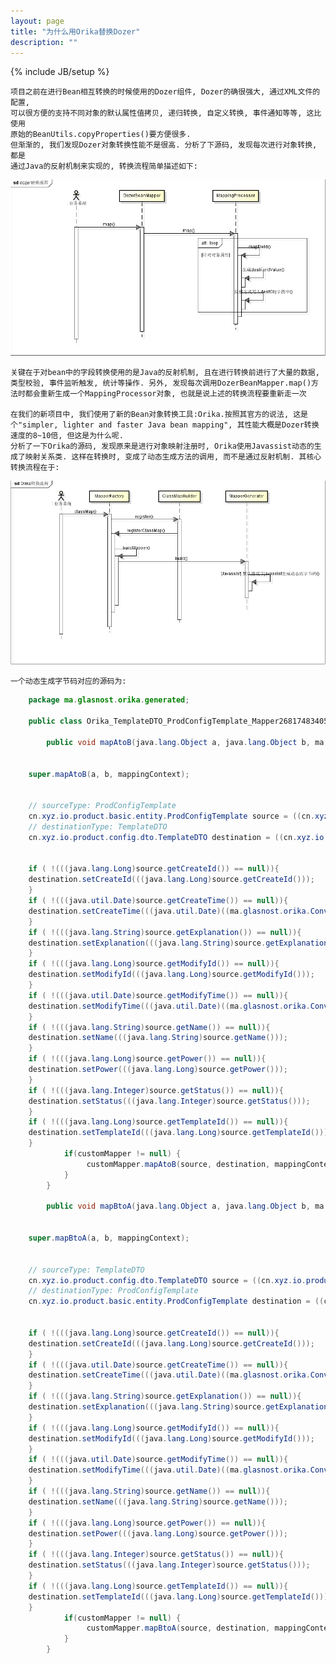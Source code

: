 ```yaml
---
layout: page
title: "为什么用Orika替换Dozer"
description: ""
---
```

{% include JB/setup %}

    项目之前在进行Bean相互转换的时候使用的Dozer组件, Dozer的确很强大, 通过XML文件的配置,
    可以很方便的支持不同对象的默认属性值拷贝, 递归转换, 自定义转换, 事件通知等等, 这比使用
    原始的BeanUtils.copyProperties()要方便很多.
    但渐渐的, 我们发现Dozer对象转换性能不是很高. 分析了下源码, 发现每次进行对象转换, 都是
    通过Java的反射机制来实现的, 转换流程简单描述如下:

   ![dozer-converter-workflow](../assets/attachment/img/work/orika/dozer-converter-workflow.png)

	关键在于对bean中的字段转换使用的是Java的反射机制, 且在进行转换前进行了大量的数据,类型校验, 事件监听触发, 统计等操作. 另外, 发现每次调用DozerBeanMapper.map()方法时都会重新生成一个MappingProcessor对象, 也就是说上述的转换流程要重新走一次

	在我们的新项目中, 我们使用了新的Bean对象转换工具:Orika.按照其官方的说法, 这是个"simpler, lighter and faster Java bean mapping", 其性能大概是Dozer转换速度的8~10倍, 但这是为什么呢. 
	分析了一下Orika的源码, 发现原来是进行对象映射注册时, Orika使用Javassist动态的生成了映射关系类. 这样在转换时, 变成了动态生成方法的调用, 而不是通过反射机制. 其核心转换流程在于:

   ![orika-converter-workflow](../assets/attachment/img/work/orika/orika-converter-workflow.png)

	一个动态生成字节码对应的源码为:

```java
	package ma.glasnost.orika.generated;
	
	public class Orika_TemplateDTO_ProdConfigTemplate_Mapper26817483405686$0 extends ma.glasnost.orika.impl.GeneratedMapperBase {
	
		public void mapAtoB(java.lang.Object a, java.lang.Object b, ma.glasnost.orika.MappingContext mappingContext) {
	
	
	super.mapAtoB(a, b, mappingContext);
	
	
	// sourceType: ProdConfigTemplate
	cn.xyz.io.product.basic.entity.ProdConfigTemplate source = ((cn.xyz.io.product.basic.entity.ProdConfigTemplate)a); 
	// destinationType: TemplateDTO
	cn.xyz.io.product.config.dto.TemplateDTO destination = ((cn.xyz.io.product.config.dto.TemplateDTO)b); 
	
	
	if ( !(((java.lang.Long)source.getCreateId()) == null)){ 
	destination.setCreateId(((java.lang.Long)source.getCreateId())); 
	}
	if ( !(((java.util.Date)source.getCreateTime()) == null)){ 
	destination.setCreateTime(((java.util.Date)((ma.glasnost.orika.Converter)usedConverters[0]).convert(((java.util.Date)source.getCreateTime()), ((ma.glasnost.orika.metadata.Type)usedTypes[0])))); 
	}
	if ( !(((java.lang.String)source.getExplanation()) == null)){ 
	destination.setExplanation(((java.lang.String)source.getExplanation())); 
	}
	if ( !(((java.lang.Long)source.getModifyId()) == null)){ 
	destination.setModifyId(((java.lang.Long)source.getModifyId())); 
	}
	if ( !(((java.util.Date)source.getModifyTime()) == null)){ 
	destination.setModifyTime(((java.util.Date)((ma.glasnost.orika.Converter)usedConverters[0]).convert(((java.util.Date)source.getModifyTime()), ((ma.glasnost.orika.metadata.Type)usedTypes[0])))); 
	}
	if ( !(((java.lang.String)source.getName()) == null)){ 
	destination.setName(((java.lang.String)source.getName())); 
	}
	if ( !(((java.lang.Long)source.getPower()) == null)){ 
	destination.setPower(((java.lang.Long)source.getPower())); 
	}
	if ( !(((java.lang.Integer)source.getStatus()) == null)){ 
	destination.setStatus(((java.lang.Integer)source.getStatus())); 
	}
	if ( !(((java.lang.Long)source.getTemplateId()) == null)){ 
	destination.setTemplateId(((java.lang.Long)source.getTemplateId())); 
	}
			if(customMapper != null) { 
				 customMapper.mapAtoB(source, destination, mappingContext);
			}
		}
	
		public void mapBtoA(java.lang.Object a, java.lang.Object b, ma.glasnost.orika.MappingContext mappingContext) {
	
	
	super.mapBtoA(a, b, mappingContext);
	
	
	// sourceType: TemplateDTO
	cn.xyz.io.product.config.dto.TemplateDTO source = ((cn.xyz.io.product.config.dto.TemplateDTO)a); 
	// destinationType: ProdConfigTemplate
	cn.xyz.io.product.basic.entity.ProdConfigTemplate destination = ((cn.xyz.io.product.basic.entity.ProdConfigTemplate)b); 
	
	
	if ( !(((java.lang.Long)source.getCreateId()) == null)){ 
	destination.setCreateId(((java.lang.Long)source.getCreateId())); 
	}
	if ( !(((java.util.Date)source.getCreateTime()) == null)){ 
	destination.setCreateTime(((java.util.Date)((ma.glasnost.orika.Converter)usedConverters[0]).convert(((java.util.Date)source.getCreateTime()), ((ma.glasnost.orika.metadata.Type)usedTypes[0])))); 
	}
	if ( !(((java.lang.String)source.getExplanation()) == null)){ 
	destination.setExplanation(((java.lang.String)source.getExplanation())); 
	}
	if ( !(((java.lang.Long)source.getModifyId()) == null)){ 
	destination.setModifyId(((java.lang.Long)source.getModifyId())); 
	}
	if ( !(((java.util.Date)source.getModifyTime()) == null)){ 
	destination.setModifyTime(((java.util.Date)((ma.glasnost.orika.Converter)usedConverters[0]).convert(((java.util.Date)source.getModifyTime()), ((ma.glasnost.orika.metadata.Type)usedTypes[0])))); 
	}
	if ( !(((java.lang.String)source.getName()) == null)){ 
	destination.setName(((java.lang.String)source.getName())); 
	}
	if ( !(((java.lang.Long)source.getPower()) == null)){ 
	destination.setPower(((java.lang.Long)source.getPower())); 
	}
	if ( !(((java.lang.Integer)source.getStatus()) == null)){ 
	destination.setStatus(((java.lang.Integer)source.getStatus())); 
	}
	if ( !(((java.lang.Long)source.getTemplateId()) == null)){ 
	destination.setTemplateId(((java.lang.Long)source.getTemplateId())); 
	}
			if(customMapper != null) { 
				 customMapper.mapBtoA(source, destination, mappingContext);
			}
		}
```